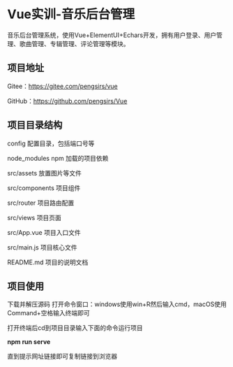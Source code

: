 # Vue实训-音乐后台管理
音乐后台管理系统，使用Vue+ElementUI+Echars开发，拥有用户登录、用户管理、歌曲管理、专辑管理、评论管理等模块。
## 项目地址
Gitee：https://gitee.com/pengsirs/vue

GitHub：https://github.com/pengsirs/Vue

## 项目目录结构
config 配置目录，包括端口号等

node_modules npm 加载的项目依赖

src/assets 放置图片等文件

src/components 项目组件

src/router 项目路由配置

src/views 项目页面

src/App.vue 项目入口文件

src/main.js 项目核心文件

README.md 项目的说明文档

## 项目使用
下载并解压源码
打开命令窗口：windows使用win+R然后输入cmd，macOS使用Command+空格输入终端即可

打开终端后cd到项目目录输入下面的命令运行项目

**npm run serve**

直到提示网址链接即可复制链接到浏览器